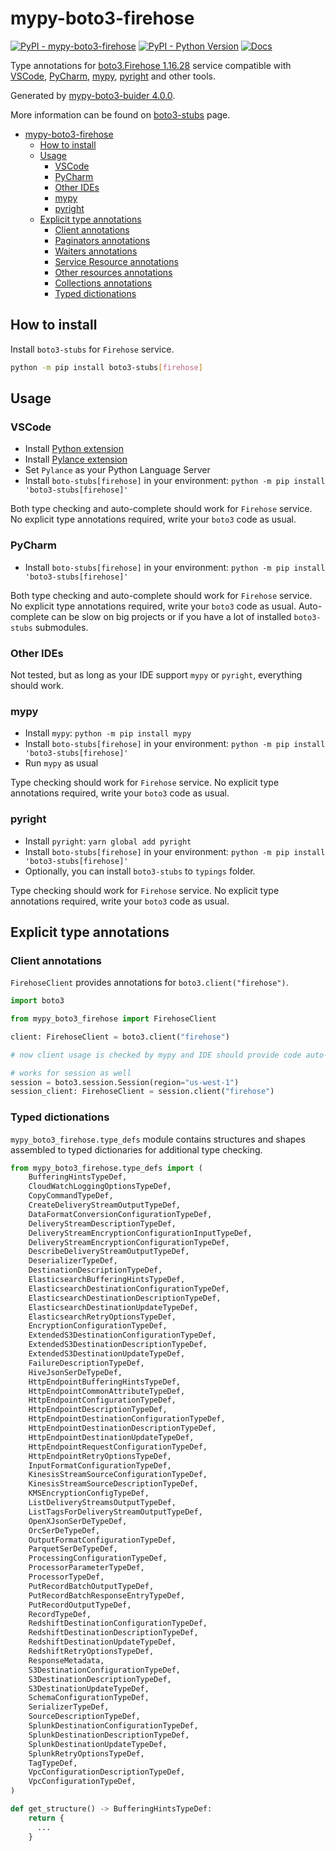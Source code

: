 # mypy-boto3-firehose

[![PyPI - mypy-boto3-firehose](https://img.shields.io/pypi/v/mypy-boto3-firehose.svg?color=blue)](https://pypi.org/project/mypy-boto3-firehose)
[![PyPI - Python Version](https://img.shields.io/pypi/pyversions/mypy-boto3-firehose.svg?color=blue)](https://pypi.org/project/mypy-boto3-firehose)
[![Docs](https://img.shields.io/readthedocs/mypy-boto3-builder.svg?color=blue)](https://mypy-boto3-builder.readthedocs.io/)

Type annotations for
[boto3.Firehose 1.16.28](https://boto3.amazonaws.com/v1/documentation/api/1.16.28/reference/services/firehose.html#Firehose) service
compatible with
[VSCode](https://code.visualstudio.com/),
[PyCharm](https://www.jetbrains.com/pycharm/),
[mypy](https://github.com/python/mypy),
[pyright](https://github.com/microsoft/pyright)
and other tools.

Generated by [mypy-boto3-buider 4.0.0](https://github.com/vemel/mypy_boto3_builder).

More information can be found on [boto3-stubs](https://pypi.org/project/boto3-stubs/) page.

- [mypy-boto3-firehose](#mypy-boto3-firehose)
  - [How to install](#how-to-install)
  - [Usage](#usage)
    - [VSCode](#vscode)
    - [PyCharm](#pycharm)
    - [Other IDEs](#other-ides)
    - [mypy](#mypy)
    - [pyright](#pyright)
  - [Explicit type annotations](#explicit-type-annotations)
    - [Client annotations](#client-annotations)
    - [Paginators annotations](#paginators-annotations)
    - [Waiters annotations](#waiters-annotations)
    - [Service Resource annotations](#service-resource-annotations)
    - [Other resources annotations](#other-resources-annotations)
    - [Collections annotations](#collections-annotations)
    - [Typed dictionations](#typed-dictionations)

## How to install

Install `boto3-stubs` for `Firehose` service.

```bash
python -m pip install boto3-stubs[firehose]
```

## Usage

### VSCode

- Install [Python extension](https://marketplace.visualstudio.com/items?itemName=ms-python.python)
- Install [Pylance extension](https://marketplace.visualstudio.com/items?itemName=ms-python.vscode-pylance)
- Set `Pylance` as your Python Language Server
- Install `boto-stubs[firehose]` in your environment: `python -m pip install 'boto3-stubs[firehose]'`

Both type checking and auto-complete should work for `Firehose` service.
No explicit type annotations required, write your `boto3` code as usual.

### PyCharm

- Install `boto-stubs[firehose]` in your environment: `python -m pip install 'boto3-stubs[firehose]'`

Both type checking and auto-complete should work for `Firehose` service.
No explicit type annotations required, write your `boto3` code as usual.
Auto-complete can be slow on big projects or if you have a lot of installed `boto3-stubs` submodules.

### Other IDEs

Not tested, but as long as your IDE support `mypy` or `pyright`, everything should work.

### mypy

- Install `mypy`: `python -m pip install mypy`
- Install `boto-stubs[firehose]` in your environment: `python -m pip install 'boto3-stubs[firehose]'`
- Run `mypy` as usual

Type checking should work for `Firehose` service.
No explicit type annotations required, write your `boto3` code as usual.

### pyright

- Install `pyright`: `yarn global add pyright`
- Install `boto-stubs[firehose]` in your environment: `python -m pip install 'boto3-stubs[firehose]'`
- Optionally, you can install `boto3-stubs` to `typings` folder.

Type checking should work for `Firehose` service.
No explicit type annotations required, write your `boto3` code as usual.

## Explicit type annotations

### Client annotations

`FirehoseClient` provides annotations for `boto3.client("firehose")`.

```python
import boto3

from mypy_boto3_firehose import FirehoseClient

client: FirehoseClient = boto3.client("firehose")

# now client usage is checked by mypy and IDE should provide code auto-complete

# works for session as well
session = boto3.session.Session(region="us-west-1")
session_client: FirehoseClient = session.client("firehose")
```








### Typed dictionations

`mypy_boto3_firehose.type_defs` module contains structures and shapes assembled
to typed dictionaries for additional type checking.

```python
from mypy_boto3_firehose.type_defs import (
    BufferingHintsTypeDef,
    CloudWatchLoggingOptionsTypeDef,
    CopyCommandTypeDef,
    CreateDeliveryStreamOutputTypeDef,
    DataFormatConversionConfigurationTypeDef,
    DeliveryStreamDescriptionTypeDef,
    DeliveryStreamEncryptionConfigurationInputTypeDef,
    DeliveryStreamEncryptionConfigurationTypeDef,
    DescribeDeliveryStreamOutputTypeDef,
    DeserializerTypeDef,
    DestinationDescriptionTypeDef,
    ElasticsearchBufferingHintsTypeDef,
    ElasticsearchDestinationConfigurationTypeDef,
    ElasticsearchDestinationDescriptionTypeDef,
    ElasticsearchDestinationUpdateTypeDef,
    ElasticsearchRetryOptionsTypeDef,
    EncryptionConfigurationTypeDef,
    ExtendedS3DestinationConfigurationTypeDef,
    ExtendedS3DestinationDescriptionTypeDef,
    ExtendedS3DestinationUpdateTypeDef,
    FailureDescriptionTypeDef,
    HiveJsonSerDeTypeDef,
    HttpEndpointBufferingHintsTypeDef,
    HttpEndpointCommonAttributeTypeDef,
    HttpEndpointConfigurationTypeDef,
    HttpEndpointDescriptionTypeDef,
    HttpEndpointDestinationConfigurationTypeDef,
    HttpEndpointDestinationDescriptionTypeDef,
    HttpEndpointDestinationUpdateTypeDef,
    HttpEndpointRequestConfigurationTypeDef,
    HttpEndpointRetryOptionsTypeDef,
    InputFormatConfigurationTypeDef,
    KinesisStreamSourceConfigurationTypeDef,
    KinesisStreamSourceDescriptionTypeDef,
    KMSEncryptionConfigTypeDef,
    ListDeliveryStreamsOutputTypeDef,
    ListTagsForDeliveryStreamOutputTypeDef,
    OpenXJsonSerDeTypeDef,
    OrcSerDeTypeDef,
    OutputFormatConfigurationTypeDef,
    ParquetSerDeTypeDef,
    ProcessingConfigurationTypeDef,
    ProcessorParameterTypeDef,
    ProcessorTypeDef,
    PutRecordBatchOutputTypeDef,
    PutRecordBatchResponseEntryTypeDef,
    PutRecordOutputTypeDef,
    RecordTypeDef,
    RedshiftDestinationConfigurationTypeDef,
    RedshiftDestinationDescriptionTypeDef,
    RedshiftDestinationUpdateTypeDef,
    RedshiftRetryOptionsTypeDef,
    ResponseMetadata,
    S3DestinationConfigurationTypeDef,
    S3DestinationDescriptionTypeDef,
    S3DestinationUpdateTypeDef,
    SchemaConfigurationTypeDef,
    SerializerTypeDef,
    SourceDescriptionTypeDef,
    SplunkDestinationConfigurationTypeDef,
    SplunkDestinationDescriptionTypeDef,
    SplunkDestinationUpdateTypeDef,
    SplunkRetryOptionsTypeDef,
    TagTypeDef,
    VpcConfigurationDescriptionTypeDef,
    VpcConfigurationTypeDef,
)

def get_structure() -> BufferingHintsTypeDef:
    return {
      ...
    }
```
